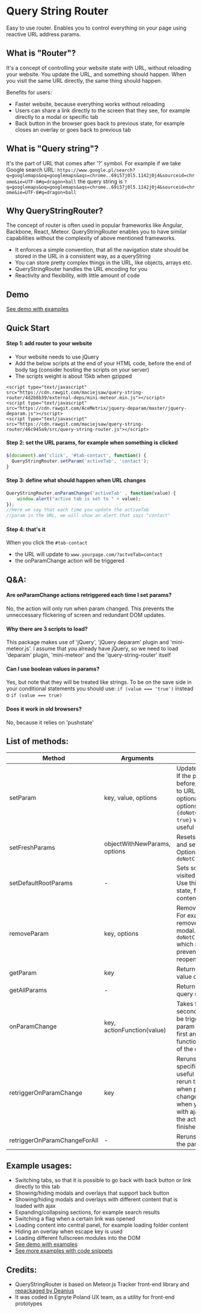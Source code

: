 # Query String Router
Easy to use router. Enables you to control everything on your page using reactive URL address params. 

## What is "Router"?
It's a concept of controlling your website state with URL, without reloading your website. You update the URL, and something should happen. When you visit the same URL directly, the same thing should happen. 

Benefits for users:
- Faster website, because everything works without reloading
- Users can share a link directly to the screen that they see, for example directly to a modal or specific tab
- Back button in the browser goes back to previous state, for example closes an overlay or goes back to previous tab

## What is "Query string"?
It's the part of URL that comes after '?' symbol. For example if we take Google search URL: ```https://www.google.pl/search?q=googlemaps&oq=googlemaps&aqs=chrome..69i57j0l5.1142j0j4&sourceid=chrome&ie=UTF-8#q=dragon+ball``` the query string is ```?q=googlemaps&oq=googlemaps&aqs=chrome..69i57j0l5.1142j0j4&sourceid=chrome&ie=UTF-8#q=dragon+ball```

## Why QueryStringRouter?
The concept of router is often used in popular frameworks like Angular, Backbone, React, Meteor. QueryStringRouter enables you to have similar capabilities without the complexity of above mentioned frameworks. 
- It enforces a simple convention, that all the navigation state should be stored in the URL in a consistent way, as a queryString
- You can store pretty complex things in the URL, like objects, arrays etc. 
- QueryStringRouter handles the URL encoding for you
- Reactivity and flexibility, with little amount of code

## Demo
[See demo with examples](http://querystringrouter-demo.webflow.io/)

## Quick Start

#### Step 1: add router to your website
- Your website needs to use jQuery
- Add the below scripts at the end of your HTML code, before the end of body tag (consider hosting the scripts on your server)
- The scripts weight is about 15kb when gzipped
```
<script type="text/javascript" src="https://cdn.rawgit.com/maciejsaw/query-string-router/4d2b8b39/external-deps/mini-meteor.min.js"></script>
<script type="text/javascript" src="https://cdn.rawgit.com/AceMetrix/jquery-deparam/master/jquery-deparam.js"></script>
<script type="text/javascript" src="https://cdn.rawgit.com/maciejsaw/query-string-router/46c945a9/src/query-string-router.js"></script>
```
#### Step 2: set the URL params, for example when something is clicked
```javascript
$(document).on('click', '#tab-contact', function() {
  QueryStringRouter.setParam('activeTab', 'contact');
}
```
#### Step 3: define what should happen when URL changes
```javascript
QueryStringRouter.onParamChange('activeTab' , function(value) {
	window.alert("active tab is set to " + value);
});
//Here we say that each time you update the activeTab 
//param in the URL, we will show an alert that says "contact"
```
#### Step 4: that's it
When you click the ```#tab-contact``` 
- the URL will update to ```www.yourpage.com/?actveTab=contact```
- the onParamChange action will be triggered

## Q&A:
#### Are onParamChange actions retriggered each time I set params?
No, the action will only run when param changed. This prevents the unneccessary flickering of screen and redundant DOM updates.
#### Why there are 3 scripts to load?
This package makes use of 'jQuery', 'jQuery deparam' plugin and 'mini-meteor.js'. I assume that you already have jQuery, so we need to load 'deparam' plugin, 'mini-meteor' and the 'query-string-router' itself
#### Can I use boolean values in params?
Yes, but note that they will be treated like strings. To be on the save side in your conditional statements you should use: ```if (value === 'true')```  instead o ```if (value === true)``` 
#### Does it work in old browsers?
No, because it relies on 'pushstate'

## List of methods:
| Method        | Arguments           | Description  |
| ------------- |-------------| -----|
| setParam      | key, value, options | Updates the param in URL. If the param was not set before, it will be appended to URL. Options are optional, you can pass an options object with ```{doNotCreateHistoryState: true}``` which might be useful for some cases |
| setFreshParams      | objectWithNewParams, options |   Resets all existing params and sets new params. Optional ```doNotCreateHistoryState```  |
| setDefaultRootParams | - | Sets some params if user visited the root of URL. Use this to set some initial state, for example load a content of default tab |
| removeParam | key, options | Removes a chosen param. For example you can remove a param to close a modal. Optional ```doNotCreateHistoryState``` which might be useful to prevent back button to reopen the modal again. |
| getParam | key | Returns an object with value of selected param |
| getAllParams | - | Returns an object with all query string params |
| onParamChange | key, actionFunction(value) | Takes function as a second argument, that will be triggered each time the param is changed. The first argument of this function contains the value of the changed param.  |
| retriggerOnParamChange | key | Reruns the action for a specified param. This is useful when you need to rerun the action even when param hasn't been changed. For example when you load something with ajax, you can retrigger the action when loading is finished  |
| retriggerOnParamChangeForAll | - | Reruns the action for all the params. |

## Example usages:
- Switching tabs, so that it is possible to go back with back button or link directly to this tab
- Showing/hiding modals and overlays that support back button 
- Showing/hiding modals and overlays with different content that is loaded with ajax
- Expanding/collapsing sections, for example search results
- Switching a flag when a certain link was opened
- Loading content into central panel, for example loading folder content
- Hiding an overlay when escape key is used
- Loading different fullscreen modules into the DOM
- [See demo with examples](http://querystringrouter-demo.webflow.io/)
- [See more examples with code snippets](https://github.com/maciejsaw/query-string-router/blob/master/example-snippets.md)


## Credits:
- QueryStringRouter is based on Meteor.js Tracker front-end library and [repackaged by Deanius](https://github.com/deanius/mini-meteor) 
- It was coded in Egnyte Poland UX team, as a utility for front-end prototypes



